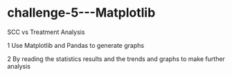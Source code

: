 # challenge-5---Matplotlib
SCC vs Treatment Analysis

1 Use Matplotlib and Pandas to generate graphs 

2 By reading the statistics results and the trends and graphs to make further analysis
